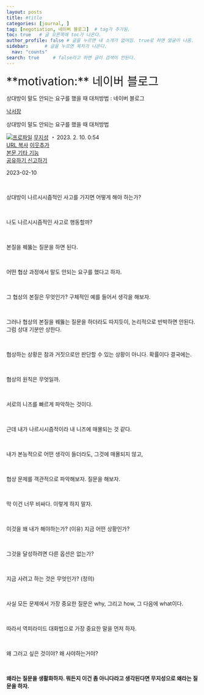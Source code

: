 ```yaml
---
layout: posts
title: #title
categories: [journal, ]
tag: [negotiation, 네이버 블로그]  # tag가 추가됨.
toc: true   # 글 오른쪽에 toc가 나온다.
author_profile: false # 글을 누르면 내 소개가 없어짐. true로 하면 얼굴이 나옴.
sidebar:      # 글을 누르면 목차가 나온다.
  nav: "counts" 
search: true     # false라고 하면 글이 검색이 안된다.
---
```


<div class="notice--info" markdown="1" style='font-size: 30px'>
**motivation:** 네이버 블로그 
</div>




상대방이 말도 안되는 요구를 했을 때 대처방법 : 네이버 블로그
<div class="wrap_rabbit pcol2 _param(1) _postViewArea223010947247" id="post-view223010947247">
<!-- Rabbit HTML --><div class="se-viewer se-theme-default" lang="ko-KR">
<!-- SE_DOC_HEADER_START -->
<div class="se-component se-documentTitle se-l-default" id="SE-a5162ef3-672c-4e47-9b9d-24128f22c2a3">
<div class="se-component-content">
<div class="se-section se-section-documentTitle se-l-default se-section-align-left">
<!-- -->
<div class="blog2_series">
<a class="pcol2" href="/PostList.naver?blogId=wys000112&amp;categoryNo=1&amp;from=postList&amp;parentCategoryNo=1" onclick="nclk_v2(this,'pst.category','','');">낙서장</a>
</div>
<div class="pcol1">
<!-- -->
<div class="se-module se-module-text se-title-text">
<p class="se-text-paragraph se-text-paragraph-align-" id="SE-810a0ec8-30c1-45ce-b504-80d0f49e042b" style=""><span class="se-fs- se-ff-" id="SE-1ad9b2c2-e28d-40e5-b053-bf7cacf766c1" style=""><!-- -->상대방이 말도 안되는 요구를 했을 때 대처방법<!-- --></span></p> </div>
<!-- -->
</div>
<div class="blog2_container">
<span class="writer">
<span class="area_profile"><a class="link" href="https://blog.naver.com/wys000112" onclick="nclk_v2(this,'pst.profile','','');" target="_top"><img alt="프로파일" class="img" src="https://blogpfthumb-phinf.pstatic.net/MjAyMjA1MjVfMTA0/MDAxNjUzNDcxMTU4NTkw.MKx5XZzKhkVnSwLw5O1NM-J45hdDNIrADB_V9VVQBOAg.OkL09v5VWJCO9xIBu4VTEzVASngUXGDvkf4D_exCZsEg.PNG.wys000112/%EB%AC%B4%EC%A7%80%EC%84%B1.png/%25EB%25AC%25B4%25EC%25A7%2580%25EC%2584%25B1.png?type=s1"/></a></span>
<span class="nick"><a class="link pcol2" href="https://blog.naver.com/wys000112" onclick="nclk_v2(this,'pst.username','','');" target="_top">무지성</a></span>
</span>
<i class="dot"> ・ </i>
<span class="se_publishDate pcol2">2023. 2. 10. 0:54</span>
</div>
<div class="blog2_post_function">
<a class="url pcol2 _setClipboard _returnFalse _se3copybtn _transPosition" href="#" id="copyBtn_223010947247" style="cursor:pointer;" title="https://blog.naver.com/wys000112/223010947247">URL 복사</a>
<a class="btn_buddy btn_addbuddy pcol2 _buddy_popup_btn _returnFalse" href="#" onclick="nclk_v2(this,'pst.addnei','','');"><i class="ico"></i> 이웃추가<i class="aline"></i></a>
<div class="overflow_menu">
<a area-expanded="false" area-haspopup="true" class="btn_overflow_menu _open_overflowmenu pcol2 _param(223010947247) _returnFalse" href="#" role="button"><span class="blind">본문 기타 기능</span></a>
<div area-hidden="true" class="lyr_overflow_menu" id="overflowmenu-223010947247">
<a class="naver-splugin btn_splugin share _title_share" data-canonical-url="https://blog.naver.com/wys000112/223010947247" data-likecontentsid="wys000112_223010947247" data-likeserviceid="BLOG" data-logdomain="https://proxy.blog.naver.com/spi/v1/api/shareLog" data-me-display="off" data-oninitialize="splugin_oninitialize(1);" data-option="{baseElement:'_title_spiButton', layerPosition:'outside-bottom', align:'right', marginLeft:0, marginTop:4}" data-style="unity" data-url="https://blog.naver.com/wys000112/223010947247" href="#" id="_title_spiButton" onclick="return false;">
                   공유하기
                <span class="ico_share _title_share_icon"></span>
</a>
<a class="_report _param(https://srp2.naver.com/report?svc=BLG&amp;exit=close&amp;ctype=AA01&amp;cwriterenc=maKR6mUP8qVTkz1ImbdIFWqG9Paz%2BwTJBzGEvtbwmQo%3D&amp;ctitle=%EC%83%81%EB%8C%80%EB%B0%A9%EC%9D%B4%20%EB%A7%90%EB%8F%84%20%EC%95%88%EB%90%98%EB%8A%94%20%EC%9A%94%EA%B5%AC%EB%A5%BC%20%ED%96%88%EC%9D%84%20%EB%95%8C%20%EB%8C%80%EC%B2%98%EB%B0%A9%EB%B2%95&amp;cwriter=wys0*****&amp;dark=disable&amp;memtype=Y&amp;env=pc&amp;cnickname=wys0*****&amp;vsvc=BLG&amp;cid=wys000112%40%4051896191%40%40mylog%40%40223010947247) _returnFalse" href="#">신고하기<span class="ico_report"></span></a>
</div>
</div>
<input alt="url" class="copyTargetUrl" style="display:none;" title="URL 복사" type="text" value="https://blog.naver.com/wys000112/223010947247"/>
</div>
<!-- -->
</div>
</div>
</div>
<!-- B2C 상품 -->
<!-- _BLOG_CONTENTS_HEADER_TAIL -->
<!-- SE_DOC_HEADER_END -->
<div class="se-main-container">
<div class="se-component se-text se-l-default" id="SE-ce974fab-ac87-4db6-a2a8-8b0bf369a04b">
<div class="se-component-content">
<div class="se-section se-section-text se-l-default">
<div class="se-module se-module-text">
<!-- SE-TEXT { --><p class="se-text-paragraph se-text-paragraph-align-" id="SE-856ea4f9-f678-4411-ae51-d9f47715b5b1" style=""><span class="se-fs- se-ff-" id="SE-5bd906c4-4bbe-4507-92a3-2acb8f7f45c4" style="">2023-02-10</span></p><!-- } SE-TEXT --><!-- SE-TEXT { --><p class="se-text-paragraph se-text-paragraph-align-" id="SE-19692c32-ccea-4daf-b766-4a4a20bff134" style=""><span class="se-fs- se-ff-" id="SE-5cb82efb-8de7-41b7-924c-87b55becf695" style="">​</span></p><!-- } SE-TEXT --><!-- SE-TEXT { --><p class="se-text-paragraph se-text-paragraph-align-" id="SE-eacce882-66b6-47f9-bd44-a08b78627241" style=""><span class="se-fs- se-ff-" id="SE-d64b3dd2-bca4-4c30-b66d-50da35a69abf" style="">상대방이 나르시시즘적인 사고를 가지면 어떻게 해야 하는가?</span></p><!-- } SE-TEXT --><!-- SE-TEXT { --><p class="se-text-paragraph se-text-paragraph-align-" id="SE-1606b73a-c948-4c24-9c4d-39a451e15e8f" style=""><span class="se-fs- se-ff-" id="SE-572a96ee-3dbe-4d99-bda6-46e6f560b272" style="">​</span></p><!-- } SE-TEXT --><!-- SE-TEXT { --><p class="se-text-paragraph se-text-paragraph-align-" id="SE-bcd76061-3618-401f-ac60-055362e03d2b" style=""><span class="se-fs- se-ff-" id="SE-2c42aa48-79a9-468d-92ef-4ac819c2ec07" style="">나도 나르시시즘적인 사고로 행동할까?</span></p><!-- } SE-TEXT --><!-- SE-TEXT { --><p class="se-text-paragraph se-text-paragraph-align-" id="SE-b80ad37b-c3a9-4e98-8e36-4bc53c40ff27" style=""><span class="se-fs- se-ff-" id="SE-ff8fe7dc-b059-4bba-aa1a-8ffc02e9934b" style="">​</span></p><!-- } SE-TEXT --><!-- SE-TEXT { --><p class="se-text-paragraph se-text-paragraph-align-" id="SE-624f7ebc-8679-4fd1-b6aa-40dccc7bee14" style=""><span class="se-fs- se-ff-" id="SE-7702b513-736e-4924-bae0-0e0e65c5b952" style="">본질을 꿰뚫는 질문을 하면 된다.</span></p><!-- } SE-TEXT --><!-- SE-TEXT { --><p class="se-text-paragraph se-text-paragraph-align-" id="SE-3f6be647-93ac-4bd1-85cc-86c08b597224" style=""><span class="se-fs- se-ff-" id="SE-b4ee2815-abc1-4408-bea6-ae46e4fe93b8" style="">​</span></p><!-- } SE-TEXT --><!-- SE-TEXT { --><p class="se-text-paragraph se-text-paragraph-align-" id="SE-61ee7cea-86b0-459f-af35-45d11633d354" style=""><span class="se-fs- se-ff-" id="SE-c2b81b8a-ce1f-4a5e-beeb-06e46d7bc9c6" style="">어떤 협상 과정에서 말도 안되는 요구를 했다고 하자.</span></p><!-- } SE-TEXT --><!-- SE-TEXT { --><p class="se-text-paragraph se-text-paragraph-align-" id="SE-7e46d27d-c8f8-43ab-bc6a-ea72f65e0097" style=""><span class="se-fs- se-ff-" id="SE-89455fd6-cae2-4c88-b985-b006f7408e33" style="">​</span></p><!-- } SE-TEXT --><!-- SE-TEXT { --><p class="se-text-paragraph se-text-paragraph-align-" id="SE-820608c4-9e3b-46aa-8052-8c3ce58719d9" style=""><span class="se-fs- se-ff-" id="SE-2f7e3550-e93c-45ce-ac9a-5700cb3daab4" style="">그 협상의 본질은 무엇인가? 구체적인 예를 들어서 생각을 해보자.</span></p><!-- } SE-TEXT --><!-- SE-TEXT { --><p class="se-text-paragraph se-text-paragraph-align-" id="SE-d7c5afac-c9e9-408f-852c-7c390219d52a" style=""><span class="se-fs- se-ff-" id="SE-60ff4beb-a1a7-4720-9fa0-5548b3babee0" style="">​</span></p><!-- } SE-TEXT --><!-- SE-TEXT { --><p class="se-text-paragraph se-text-paragraph-align-" id="SE-13f7ee70-1507-4ce2-a1a7-e5f8d219f39e" style=""><span class="se-fs- se-ff-" id="SE-a4900398-029c-48f6-bce3-215801ef565b" style="">그러나 협상의 본질을 꿰뚫는 질문을 하더라도 따지듯이, 논리적으로 반박하면 안된다. 그럼 상대 기분만 상한다.</span></p><!-- } SE-TEXT --><!-- SE-TEXT { --><p class="se-text-paragraph se-text-paragraph-align-" id="SE-00e7da31-5a2b-4ec1-9123-610905432c8a" style=""><span class="se-fs- se-ff-" id="SE-7ef1fa71-24d4-4e77-a054-ae7f33b70970" style="">​</span></p><!-- } SE-TEXT --><!-- SE-TEXT { --><p class="se-text-paragraph se-text-paragraph-align-" id="SE-0148947d-f312-432a-8c0e-910d18f16d3b" style=""><span class="se-fs- se-ff-" id="SE-b9827724-043e-45e5-9131-88c158e010d9" style="">협상하는 상황은 참과 거짓으로만 판단할 수 있는 상황이 아니다. 확률이다 결국에는.</span></p><!-- } SE-TEXT --><!-- SE-TEXT { --><p class="se-text-paragraph se-text-paragraph-align-" id="SE-6a6985b6-f3f1-4b8b-9719-31363a145a62" style=""><span class="se-fs- se-ff-" id="SE-18c95c23-3a84-4f38-ae01-bbcf273d0f06" style="">​</span></p><!-- } SE-TEXT --><!-- SE-TEXT { --><p class="se-text-paragraph se-text-paragraph-align-" id="SE-f97ba2e2-3b35-4943-9f57-8675bb4a82ea" style=""><span class="se-fs- se-ff-" id="SE-2e58aceb-0284-48b1-8a05-06118347f3a2" style="">협상의 원칙은 무엇일까. </span></p><!-- } SE-TEXT --><!-- SE-TEXT { --><p class="se-text-paragraph se-text-paragraph-align-" id="SE-f53502ab-4ecc-4e76-aabc-93b1944c9211" style=""><span class="se-fs- se-ff-" id="SE-77cb4137-36f4-4b6e-8220-8c9d7f954232" style="">​</span></p><!-- } SE-TEXT --><!-- SE-TEXT { --><p class="se-text-paragraph se-text-paragraph-align-" id="SE-fe988aca-bfb6-48b2-a904-3b2f6bff272e" style=""><span class="se-fs- se-ff-" id="SE-b280460d-83dc-4f01-8c3b-3bb7c04ff466" style="">서로의 니즈를 빠르게 파악하는 것이다. </span></p><!-- } SE-TEXT --><!-- SE-TEXT { --><p class="se-text-paragraph se-text-paragraph-align-" id="SE-d22ba8f6-d7e8-4a2c-bdf5-7689e816b632" style=""><span class="se-fs- se-ff-" id="SE-61c2c3bd-4114-4c20-818a-ae75bbfaea00" style="">​</span></p><!-- } SE-TEXT --><!-- SE-TEXT { --><p class="se-text-paragraph se-text-paragraph-align-" id="SE-eb47cc1f-9346-4c3f-bb12-e8afcdbfbcdb" style=""><span class="se-fs- se-ff-" id="SE-43669c07-a33d-449c-9592-75fd8dbb8016" style="">근데 내가 나르시시즘적이라 내 니즈에 매몰되는 것 같다.</span></p><!-- } SE-TEXT --><!-- SE-TEXT { --><p class="se-text-paragraph se-text-paragraph-align-" id="SE-8377f568-3a1c-4204-9ef7-c7d7a62bb081" style=""><span class="se-fs- se-ff-" id="SE-23f02b1b-0808-448b-b692-454d0962b4a1" style="">​</span></p><!-- } SE-TEXT --><!-- SE-TEXT { --><p class="se-text-paragraph se-text-paragraph-align-" id="SE-08ca7c44-9dc4-411c-a72c-1b6da79d1db9" style=""><span class="se-fs- se-ff-" id="SE-37099247-65a2-46e5-8f13-4eacd2a9333b" style="">내가 본능적으로 어떤 생각이 들더라도, 그것에 매몰되지 않고,</span></p><!-- } SE-TEXT --><!-- SE-TEXT { --><p class="se-text-paragraph se-text-paragraph-align-" id="SE-6d15b3f9-5e43-4d30-b639-6c15eb08b1a4" style=""><span class="se-fs- se-ff-" id="SE-9588d485-b1ac-43a3-ba42-bc3610831f15" style="">​</span></p><!-- } SE-TEXT --><!-- SE-TEXT { --><p class="se-text-paragraph se-text-paragraph-align-" id="SE-0480e372-7861-4488-a3ba-931ba7bfc785" style=""><span class="se-fs- se-ff-" id="SE-ddca762a-ccae-4ad5-8565-117a6b008799" style="">협상 문제를 객관적으로 파악해보자. 질문을 해보자.</span></p><!-- } SE-TEXT --><!-- SE-TEXT { --><p class="se-text-paragraph se-text-paragraph-align-" id="SE-99fc5933-0cc2-479f-ac56-4f67600c2db3" style=""><span class="se-fs- se-ff-" id="SE-8939682c-7cf7-4e97-a4d6-6e893e3359a5" style="">​</span></p><!-- } SE-TEXT --><!-- SE-TEXT { --><p class="se-text-paragraph se-text-paragraph-align-" id="SE-4a49a8b8-9851-4cda-aac3-a3cdddda0813" style=""><span class="se-fs- se-ff-" id="SE-820c94e1-5bd9-4cf3-a5b2-d9b169d33a2a" style="">막 이건 너무 비싸다. 이렇게 하지 말자.</span></p><!-- } SE-TEXT --><!-- SE-TEXT { --><p class="se-text-paragraph se-text-paragraph-align-" id="SE-c0f6a247-9eba-4fb3-b8b2-3309385aca3a" style=""><span class="se-fs- se-ff-" id="SE-f0b6c081-cb26-456d-ba03-990db66880c0" style="">​</span></p><!-- } SE-TEXT --><!-- SE-TEXT { --><p class="se-text-paragraph se-text-paragraph-align-" id="SE-45587b5c-b336-4163-a66c-f6f2df2888bc" style=""><span class="se-fs- se-ff-" id="SE-15c29e1a-74fb-4205-80e4-cbecdff49343" style="">이것을 왜 내가 해야하는가? (이유) 지금 어떤 상황인가? </span></p><!-- } SE-TEXT --><!-- SE-TEXT { --><p class="se-text-paragraph se-text-paragraph-align-" id="SE-e65f2d2c-2f98-4ded-af12-1e57beb06747" style=""><span class="se-fs- se-ff-" id="SE-ebf3fcd6-1f3f-4791-beb0-d6006bb4b8c3" style="">​</span></p><!-- } SE-TEXT --><!-- SE-TEXT { --><p class="se-text-paragraph se-text-paragraph-align-" id="SE-b6d1785c-740a-433d-8bb0-76544f17697e" style=""><span class="se-fs- se-ff-" id="SE-28c3670b-0a39-4cf8-af44-afdc79fbb86e" style="">그것을 달성하려면 다른 옵션은 없는가?</span></p><!-- } SE-TEXT --><!-- SE-TEXT { --><p class="se-text-paragraph se-text-paragraph-align-" id="SE-d80e645d-ded8-4029-b666-7b1054f07d39" style=""><span class="se-fs- se-ff-" id="SE-5ed04bf4-290c-4bd6-902f-e46c1111a78c" style="">​</span></p><!-- } SE-TEXT --><!-- SE-TEXT { --><p class="se-text-paragraph se-text-paragraph-align-" id="SE-bd715fa2-f0ac-4af2-bff1-6c0984a08ad4" style=""><span class="se-fs- se-ff-" id="SE-f8645deb-6d57-4936-b4ef-5db9ad6dff6b" style="">지금 사려고 하는 것은 무엇인가? (정의)</span></p><!-- } SE-TEXT --><!-- SE-TEXT { --><p class="se-text-paragraph se-text-paragraph-align-" id="SE-930e787d-713d-403c-b171-a10133126734" style=""><span class="se-fs- se-ff-" id="SE-94d16fab-ec7c-47c7-9964-b6d5c3103564" style="">​</span></p><!-- } SE-TEXT --><!-- SE-TEXT { --><p class="se-text-paragraph se-text-paragraph-align-" id="SE-898b4ed1-bb82-4772-82e1-4feb74802b40" style=""><span class="se-fs- se-ff-" id="SE-57c6c738-977c-4b04-8d31-684f2df010d6" style="">사실 모든 문제에서 가장 중요한 질문은 why, 그리고 how, 그 다음에 what이다.</span></p><!-- } SE-TEXT --><!-- SE-TEXT { --><p class="se-text-paragraph se-text-paragraph-align-" id="SE-b55cebdc-5b2f-4899-ac0b-2542ff459ecf" style=""><span class="se-fs- se-ff-" id="SE-c5eff0bd-18cf-48f9-92ce-7016b72438f7" style="">​</span></p><!-- } SE-TEXT --><!-- SE-TEXT { --><p class="se-text-paragraph se-text-paragraph-align-" id="SE-ef45573a-ede5-4c31-af63-9dff9bf491d8" style=""><span class="se-fs- se-ff-" id="SE-2a4a4fa6-79e0-4461-a53c-65f3079f4cc3" style="">따라서 역피라미드 대화법으로 가장 중요한 말을 먼저 하자.</span></p><!-- } SE-TEXT --><!-- SE-TEXT { --><p class="se-text-paragraph se-text-paragraph-align-" id="SE-22b56611-7a4d-46bb-bdd4-3c9bbc471e81" style=""><span class="se-fs- se-ff-" id="SE-5522e034-c90f-452a-ab9b-8112e2cdba63" style="">​</span></p><!-- } SE-TEXT --><!-- SE-TEXT { --><p class="se-text-paragraph se-text-paragraph-align-" id="SE-206f3315-7178-40c5-928b-16877e7803f1" style=""><span class="se-fs- se-ff-" id="SE-edab0980-11cd-4e5b-8ce4-2127b84b5ee6" style="">왜 그러고 싶은 것이야? 왜 사야하는거야?</span></p><!-- } SE-TEXT --><!-- SE-TEXT { --><p class="se-text-paragraph se-text-paragraph-align-" id="SE-320fea20-e303-4eac-b14f-e96ceed0d504" style=""><span class="se-fs- se-ff-" id="SE-17b224fb-3361-4165-956a-b56928d3cd5e" style="">​</span></p><!-- } SE-TEXT --><!-- SE-TEXT { --><p class="se-text-paragraph se-text-paragraph-align-" id="SE-534902fe-008d-4eab-9da2-8ca401a8cc1d" style=""><span class="se-fs- se-ff-" id="SE-c2eef595-350a-43cb-a36d-c0e8e5b07601" style=""><b>왜라는 질문을 생활화하자. 뭐든지 이건 좀 아니다라고 생각된다면 무지성으로 왜라는 질문을 하자.</b></span></p><!-- } SE-TEXT -->
</div>
</div>
</div>
</div> </div>
</div>
</div>